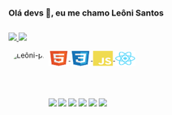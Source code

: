 ### Olá devs 👋, eu me chamo Leôni Santos

  ##

<div align="left">
  <a href="https://github.com/LeoniSantosFernandes">
  <img src="https://github-readme-stats.vercel.app/api?username=LeoniSantosFernandes&theme=blue-green"/>
  <img height="195em" src="https://github-readme-stats.vercel.app/api/top-langs/?username=LeoniSantosFernandes&theme=blue-green"/>
</div>
<div style="display: inline_block" align="left"><br>
  <img align="center" alt="Leôni-HTML" height="30" width="40" src="https://raw.githubusercontent.com/devicons/devicon/master/icons/html5/html5-original.svg">
  <img align="center" alt="Leôni-CSS" height="30" width="40" src="https://raw.githubusercontent.com/devicons/devicon/master/icons/css3/css3-original.svg">
  <img align="center" alt="Leôni-Js" height="30" width="40" src="https://raw.githubusercontent.com/devicons/devicon/master/icons/javascript/javascript-plain.svg">
  <img align="center" alt="Leôni-React" height="30" width="40" src="https://raw.githubusercontent.com/devicons/devicon/master/icons/react/react-original.svg">
  <img align="left" alt="Leôni-pic" height="200" style="border-radius: 200px;" src="https://user-images.githubusercontent.com/110071892/197692133-412bcf3e-df7e-4932-aa4d-58e0e28fab94.png">
</div>

  ##
  
  </br>
  </br>
<div align="left">
  <a href="https://www.linkedin.com/in/leonisantos/" target="_blank"><img src="https://img.shields.io/badge/-LinkedIn-%230077B5?style=for-the-badge&logo=linkedin&logoColor=white" target="_blank"></a>
  <a href="https://www.instagram.com/leoni_dev/" target="_blank"><img src="https://img.shields.io/badge/Instagram-E4405F?style=for-the-badge&logo=instagram&logoColor=white" target="_blank"></a>
  <a href="https://www.facebook.com/leoni.santos.7399786/" target="_blank"><img width="105px" src="https://img.shields.io/badge/Facebook-1877F2?style=for-the-badge&logo=facebook&logoColor=white" target="_blank"></a>
 	<a href="https://wa.me/5551985515406?text=Ol%C3%A1%2C%20vim%20pelo%20seu%20GITHUB" target="_blank"><img src="https://img.shields.io/badge/WhatsApp-25D366?style=for-the-badge&logo=whatsapp&logoColor=white" target="_blank"></a>
  <a href = "mailto:leoni.santos.fernandes@hotmail.com#"><img src="https://img.shields.io/badge/-Gmail-%23333?style=for-the-badge&logo=gmail&logoColor=white" target="_blank"></a>
  <a href = "#"><img width="110" src="https://img.shields.io/github/followers/LeoniSantosFernandes.svg?style=social&label=Follow&maxAge=2592000" target="_blank"></a>
</div>
